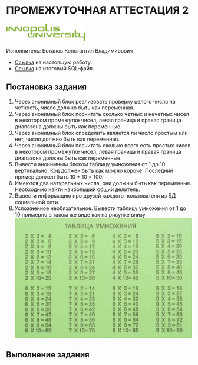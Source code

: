 # ПРОМЕЖУТОЧНАЯ АТТЕСТАЦИЯ 2

<img src="../extra/img/innopolis-logo.svg" height="48px" href="#"/>

Исполнитель: Боталов Константин Владимирович

* [Ссылка](https://github.com/botalov-pro/innopolis-practicum/blob/main/exam/EXAM_02.MD) на настоящую работу.
* [Ссылка](https://github.com/botalov-pro/innopolis-practicum/blob/main/exam/sql/exam_02.sql) на итоговый SQL-файл.

## Постановка задания

1. Через анонимный блок реализовать проверку целого числа на четность, число должно быть как переменная.
2. Через анонимный блок посчитать сколько четных и нечетных чисел в некотором промежутке чисел, левая граница и правая граница диапазона должны быть как переменные.
3. Через анонимный блок определить является ли число простым или нет, число должно быть как переменная.
4. Через анонимный блок посчитать сколько всего есть простых чисел в некотором промежутке чисел, левая граница и правая граница диапазона должны быть как переменные.
5. Вывести анонимным блоком таблицу умножения от 1 до 10 вертикально. Код должен быть как можно короче. Последний пример должен быть 10 * 10 = 100.
6. Имеются два натуральных числа, они должны быть как переменные. Необходимо найти наибольший общий делитель.
7. Вывести информацию про друзей каждого пользователя из БД социальной сети.
8. Усложненное необязательное. Вывести таблицу умножения от 1 до 10 примерно в таком же виде как на рисунке внизу.
![](img/img_15.png)

## Выполнение задания
